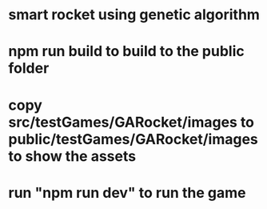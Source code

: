 # smart rocket using genetic algorithm
# npm run build to build to the public folder
# copy src/testGames/GARocket/images to public/testGames/GARocket/images to show the assets
# run "npm run dev" to run the game 